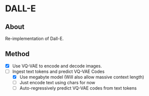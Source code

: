 # DALL-E

## About

Re-implementation of Dall-E.

## Method

- [x] Use VQ-VAE to encode and decode images.
- [ ] Ingest text tokens and predict VQ-VAE Codes
   - [x] Use megabyte model (Will also allow massive context length)
   - [ ] Just encode text using chars for now
   - [ ] Auto-regressively predict VQ-VAE codes from text tokens